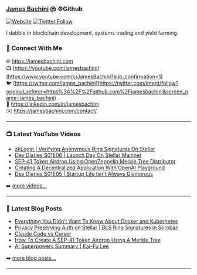 ### [James Bachini][website] @ ⚙️Github

[![Website](https://img.shields.io/website?label=jamesbachini.com&style=for-the-badge&url=https%3A%2F%2Fjamesbachini.com)](https://jamesbachini.com)
[![Twitter Follow](https://img.shields.io/twitter/follow/james_bachini?color=1DA1F2&logo=twitter&style=for-the-badge)](https://twitter.com/intent/follow?original_referer=https%3A%2F%2Fgithub.com%2Fjamesbachini&screen_name=jamesbachini)

I dabble in blockchain development, systems trading and yield farming.

### 👋 Connect With Me

🌐 https://jamesbachini.com
<br />
📺 [https://youtube.com/jamesbachini](https://www.youtube.com/c/JamesBachini?sub_confirmation=1)
<br />
🐦 [https://twitter.com/james_bachini](https://twitter.com/intent/follow?original_referer=https%3A%2F%2Fgithub.com%2Fjamesbachini&screen_name=james_bachini)
<br />
👔 https://linkedin.com/in/jamesbachini
<br />
✉️ https://jamesbachini.com/contact/

---

### 📺 Latest YouTube Videos

<!-- YOUTUBE:START -->
- [zkLogin | Verifying Anonymous Ring Signatures On Stellar](https://www.youtube.com/watch?v=32xCKGrf3MI)
- [Dev Diaries S01E06 | Launch Day On Stellar Mainnet](https://www.youtube.com/watch?v=7Yf2g7meHKc)
- [SEP-41 Token Airdrop Using OpenZeppelin Merkle Tree Distributor](https://www.youtube.com/watch?v=TqNp831aOBI)
- [Creating A Decentralized Application With OpenAI Playground](https://www.youtube.com/watch?v=E6Uz2oFo33Q)
- [Dev Diaries S01E05 | Startup Life Isn&#39;t Always Glamorous](https://www.youtube.com/watch?v=n2C2K3HHEV0)
<!-- YOUTUBE:END -->

➡️ [more videos...](https://youtube.com/jamesbachini)

---

### 📝 Latest Blog Posts

<!-- BLOG-POST-LIST:START -->
- [Everything You Didn’t Want To Know About Docker and Kubernetes](https://jamesbachini.com/docker-and-kubernetes/)
- [Privacy Preserving Auth on Stellar | BLS Ring Signatures in Soroban](https://jamesbachini.com/privacy-on-stellar/)
- [Claude Code vs Cursor](https://jamesbachini.com/claude-code-vs-cursor/)
- [How To Create A SEP-41 Token Airdrop Using A Merkle Tree](https://jamesbachini.com/sep-41-token-airdrop-merkle/)
- [AI Superpowers Summary | Kai-Fu Lee](https://jamesbachini.com/ai-superpowers-summary/)
<!-- BLOG-POST-LIST:END -->

➡️ [more blog posts...](https://jamesbachini.com)

---

[website]: https://jamesbachini.com
[twitter]: https://twitter.com/james_bachini
[youtube]: https://youtube.com/jamesbachini
[linkedin]: https://linkedin.com/in/jamesbachini
